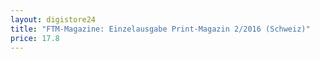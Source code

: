 ```yaml
---
layout: digistore24
title: "FTM-Magazine: Einzelausgabe Print-Magazin 2/2016 (Schweiz)"
price: 17.8
---
```

